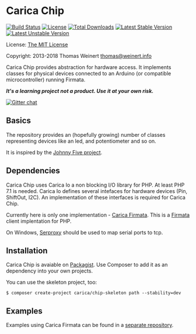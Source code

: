 Carica Chip
===========

[![Build Status](https://travis-ci.org/ThomasWeinert/carica-chip.svg?branch=master)](https://travis-ci.org/ThomasWeinert/carica-chip)
[![License](https://poser.pugx.org/carica/chip/license.svg)](https://packagist.org/packages/carica/chip)
[![Total Downloads](https://poser.pugx.org/carica/chip/downloads.svg)](https://packagist.org/packages/carica/chip)
[![Latest Stable Version](https://poser.pugx.org/carica/chip/v/stable.svg)](https://packagist.org/packages/carica/chip)
[![Latest Unstable Version](https://poser.pugx.org/carica/chip/v/unstable.svg)](https://packagist.org/packages/carica/chip)

License: [The MIT License](http://www.opensource.org/licenses/mit-license.php)

Copyright: 2013-2018 Thomas Weinert <thomas@weinert.info>

Carica Chip provides abstraction for hardware access. It implements classes for physical
devices connected to an Arduino (or compatible microcontroller) running Firmata.

***It's a learning project not a product. Use it at your own risk.***

[![Gitter chat](https://img.shields.io/badge/gitter-join--chat-blue.svg)](https://gitter.im/ThomasWeinert/carica-chip)

Basics
------

The repository provides an (hopefully growing) number of classes representing devices like
an led, and potentiometer and so on.

It is inspired by the [Johnny Five project](https://github.com/rwaldron/johnny-five/).

Dependencies
------------

Carica Chip uses Carica Io a non blocking I/O library for PHP. At least PHP 7.1 is needed.
Carica Io defines several intefaces for hardware devices (Pin, ShiftOut, I2C). An implementation
of these interfaces is required for Carica Chip. 

Currently here is only one implementation - [Carica Firmata](https://github.com/ThomasWeinert/carica-firmata).
This is a [Firmata](http://firmata.org/wiki/Main_Page) client implentation for PHP.

On Windows, [Serproxy](http://www.lspace.nildram.co.uk/freeware.html) should be used to map serial
ports to tcp.

Installation
------------

Carica Chip is avaiable on [Packagist](https://packagist.org/packages/carica/chip). Use Composer to add it as an
dependency into your own projects.

You can use the skeleton project, too:

```
$ composer create-project carica/chip-skeleton path --stability=dev
```

Examples
--------

Examples using Carica Firmata can be found in a 
[separate repository](https://github.com/ThomasWeinert/carica-chip-examples-firmata).

